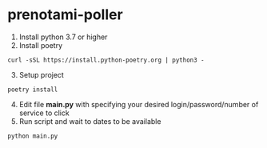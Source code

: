 # prenotami-poller

1. Install python 3.7 or higher
2. Install poetry

 `curl -sSL https://install.python-poetry.org | python3 -`

3. Setup project

 `poetry install`

4. Edit file **main.py** with specifying your desired login/password/number of service to click
5. Run script and wait to dates to be available

 `python main.py`